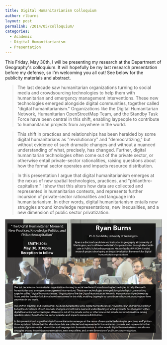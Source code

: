 ```yaml
---
title: Digital Humanitarianism Colloquium
author: rlburns
layout: post
permalink: /2014/05/colloquium/
categories:
  - Academic
  - Digital Humanitarianism
  - Presentation
---
```


This Friday, May 30th, I will be presenting my research at the Department of Geography's colloquium. It will hopefully be my last research presentation before my defense, so I'm welcoming you all out! See below for the publicity materials and abstract.

<blockquote>The last decade saw humanitarian organizations turning to social media and crowdsourcing technologies to help them with humanitarian and emergency management interventions. These new technologies emerged alongside digital communities, together called "digital humanitarianism." Organizations like the Digital Humanitarian Network, Humanitarian OpenStreetMap Team, and the Standby Task Force have been central in this shift, enabling laypeople to contribute to humanitarian projects from anywhere in the world.</blockquote>

<blockquote>This shift in practices and relationships has been heralded by some digital humanitarians as "revolutionary" and "democratizing," but without evidence of such dramatic changes and without a nuanced understanding of what, precisely, has changed. Further, digital humanitarian technologies often come out of the private sector, or otherwise entail private-sector rationalities, raising questions about how the formal sector operates and impacts resource distribution.</blockquote>

<blockquote>In this presentation I argue that digital humanitarianism emerges at the nexus of new spatial technologies, practices, and "philanthro-capitalism." I show that this alters how data are collected and represented in humanitarian contexts, and represents further incursion of private-sector rationalities and language into humanitarianism. In other words, digital humanitarianism entails new struggles around knowledge representations, new inequalities, and a new dimension of public sector privatization.</blockquote>

<img src="/assets/uploads/burns_colloquium.png" />